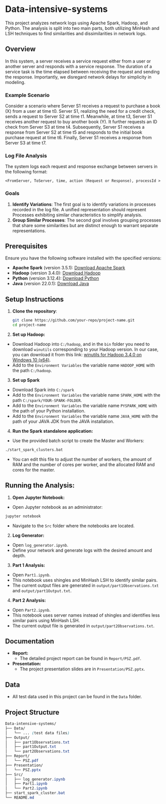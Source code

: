 # Data-intensive-systems

This project analyzes network logs using Apache Spark, Hadoop, and Python. The analysis is split into two main parts, both utilizing MinHash and LSH techniques to find similarities and dissimilarities in network logs.

## Overview

In this system, a server receives a service request either from a user or another server and responds with a service response. The duration of a service task is the time elapsed between receiving the request and sending the response. Importantly, we disregard network delays for simplicity in modeling.

### Example Scenario

Consider a scenario where Server S1 receives a request to purchase a book (X) from a user at time t0. Server S1, realizing the need for a credit check, sends a request to Server S2 at time t1. Meanwhile, at time t3, Server S1 receives another request to buy another book (Y). It further requests an ID check from Server S3 at time t4. Subsequently, Server S1 receives a response from Server S2 at time t5 and responds to the initial book purchase request at time t6. Finally, Server S1 receives a response from Server S3 at time t7.

### Log File Analysis

The system logs each request and response exchange between servers in the following format:

```<FromServer, ToServer, time, action (Request or Response), processId >```

### Goals

1. **Identify Variations**: The first goal is to identify variations in processes recorded in the log file. A unified representation should represent Processes exhibiting similar characteristics to simplify analysis.
2. **Group Similar Processes**: The second goal involves grouping processes that share some similarities but are distinct enough to warrant separate representations.


## Prerequisites

Ensure you have the following software installed with the specified versions:

- **Apache Spark** (version 3.5.1): [Download Apache Spark](https://spark.apache.org/downloads.html)
- **Hadoop** (version 3.4.0): [Download Hadoop](https://hadoop.apache.org/releases.html)
- **Python** (version 3.12.4): [Download Python](https://www.python.org/downloads/)
- **Java** (version 22.0.1): [Download Java](https://www.oracle.com/java/technologies/javase-jdk11-downloads.html)

## Setup Instructions

1. **Clone the repository**:
   ```sh
   git clone https://github.com/your-repo/project-name.git
   cd project-name
   
2. **Set up Hadoop:**
- Download Hadoop into `C:/hadoop`, and in the `bin` folder you need to download `winutils` corresponding to your Hadoop version. In our case, you can download it from this link: [winutils for Hadoop 3.4.0 on Windows 10 (x64)](https://github.com/kontext-tech/winutils/tree/master/hadoop-3.4.0-win10-x64/bin).
- Add to the `Environment Variables` the variable name `HADOOP_HOME` with the path `C:/hadoop`.

3. **Set up Spark**
- Download Spark into `C:/spark`
- Add to the `Environment Variables` the variable name `SPARK_HOME` with the path `C:/spark/YOUR-SPARK-FOLDER`.
- Add to the `Environment Variables` the variable name `PYSPARK_HOME` with the path of your Python installation.
- Add to the `Environment Variables` the variable name `JAVA_HOME` with the path of your JAVA JDK from the JAVA installation.

4. **Run the Spark standalone application:**
-  Use the provided batch script to create the Master and Workers:
  ```sh
  ./start_spark_clusters.bat
  ```
- You can edit this file to adjust the number of workers, the amount of RAM and the number of cores per worker, and the allocated RAM and cores for the master.


## Running the Analysis:
1. **Open Jupyter Notebook:**
-  Open Jupyter notebook as an administrator:
  ```sh
  jupyter notebook
  ```
- Navigate to the `Src` folder where the notebooks are located.

2. **Log Generator:**
- Open `log_generator.ipynb`.
- Define your network and generate logs with the desired amount and depth.

3. **Part 1 Analysis:**
- Open `Part1.ipynb`.
- This notebook uses shingles and MinHash LSH to identify similar pairs.
- The current output files are generated in `output/part1Observations.txt` and `output/part1Output.txt`.

4. **Part 2 Analysis:**
- Open `Part2.ipynb`.
- This notebook uses server names instead of shingles and identifies less similar pairs using MinHash LSH.
- The current output file is generated in `output/part2Observations.txt`.

## Documentation
- **Report:**
  - The detailed project report can be found in `Report/PSZ.pdf`.
- **Presentation:**
  - The project presentation slides are in `Presentation/PSZ.pptx`.

## Data
- All test data used in this project can be found in the `Data` folder.

## Project Structure
```scss
Data-intensive-systems/
├── Data/
│   └── ... (test data files)
├── Output/
│   ├── part1Observations.txt
│   ├── part1Output.txt
│   └── part2Observations.txt
├── Report/
│   └── PSZ.pdf
├── Presentation/
│   └── PSZ.pptx
├── Src/
│   ├── log_generator.ipynb
│   ├── Part1.ipynb
│   └── Part2.ipynb
├── start_spark_cluster.bat
└── README.md
```



